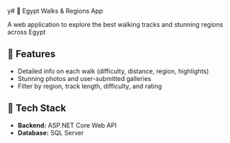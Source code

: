 y# 🥾 Egypt Walks & Regions App

A  web application to explore the best walking tracks and stunning regions across Egypt

## 🌄 Features


- Detailed info on each walk (difficulty, distance, region, highlights)
-  Stunning photos and user-submitted galleries
-  Filter by region, track length, difficulty, and rating



## 🚀 Tech Stack


- **Backend:** ASP.NET Core Web API
- **Database:** SQL Server 

